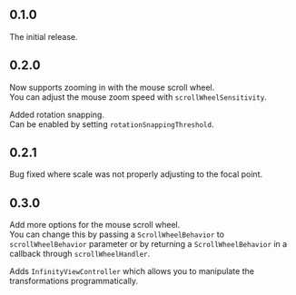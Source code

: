## 0.1.0

The initial release.

## 0.2.0

Now supports zooming in with the mouse scroll wheel.  
You can adjust the mouse zoom speed with `scrollWheelSensitivity`.

Added rotation snapping.  
Can be enabled by setting `rotationSnappingThreshold`.

## 0.2.1

Bug fixed where scale was not properly adjusting to the focal point.

## 0.3.0

Add more options for the mouse scroll wheel.  
You can change this by passing a `ScrollWheelBehavior` to `scrollWheelBehavior` parameter or by returning a `ScrollWheelBehavior` in a callback through `scrollWheelHandler`.

Adds `InfinityViewController` which allows you to manipulate the transformations programmatically.